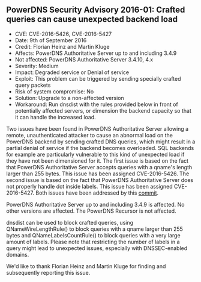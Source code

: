 ## PowerDNS Security Advisory 2016-01: Crafted queries can cause unexpected backend load

* CVE: CVE-2016-5426, CVE-2016-5427
* Date: 9th of September 2016
* Credit: Florian Heinz and Martin Kluge
* Affects: PowerDNS Authoritative Server up to and including 3.4.9
* Not affected: PowerDNS Authoritative Server 3.4.10, 4.x
* Severity: Medium
* Impact: Degraded service or Denial of service
* Exploit: This problem can be triggered by sending specially crafted query packets
* Risk of system compromise: No
* Solution: Upgrade to a non-affected version
* Workaround: Run dnsdist with the rules provided below in front of potentially affected servers, or dimension the backend capacity so that it can handle the increased load.

Two issues have been found in PowerDNS Authoritative Server allowing a remote, unauthenticated attacker to cause an abnormal load on the PowerDNS backend by sending crafted DNS queries, which might result in a partial denial of service if the backend becomes overloaded. SQL backends for example are particularly vulnerable to this kind of unexpected load if they have not been dimensioned for it.
The first issue is based on the fact that PowerDNS Authoritative Server accepts queries with a qname's length larger than 255 bytes. This issue has been assigned CVE-2016-5426.
The second issue is based on the fact that PowerDNS Authoritative Server does not properly handle dot inside labels. This issue has been assigned CVE-2016-5427.
Both issues have been addressed by this [commit](https://github.com/PowerDNS/pdns/commit/881b5b03a590198d03008e4200dd00cc537712f3).

PowerDNS Authoritative Server up to and including 3.4.9 is affected. No other versions are affected. The PowerDNS Recursor is not affected.

dnsdist can be used to block crafted queries, using QNameWireLengthRule() to block queries with a qname larger than 255 bytes and QNameLabelsCountRule() to block queries with a very large amount of labels. Please note that restricting the number of labels in a query might lead to unexpected issues, especially with DNSSEC-enabled domains.

We'd like to thank Florian Heinz and Martin Kluge for finding and subsequently reporting this issue.
